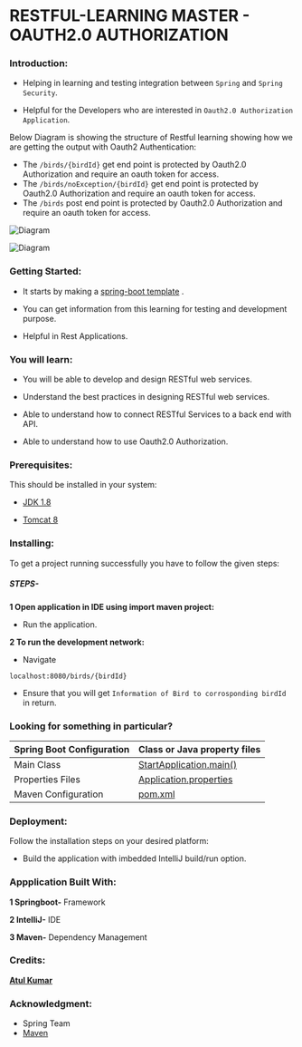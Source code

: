# RESTFUL-LEARNING MASTER - OAUTH2.0 AUTHORIZATION

### Introduction:

- Helping in learning and testing integration between `Spring` and `Spring Security`.

- Helpful for the Developers who are interested in `Oauth2.0 Authorization Application`.


Below Diagram is showing the structure of Restful learning showing how we are getting the output with Oauth2 Authentication:


- The `/birds/{birdId}` get end point is protected by Oauth2.0 Authorization and require an oauth token for access.
- The `/birds/noException/{birdId}` get end point is protected by Oauth2.0 Authorization and require an oauth token for access.
- The `/birds` post end point is protected by Oauth2.0 Authorization and require an oauth token for access.

![Diagram]()


![Diagram]()


### Getting Started:

- It starts by making a [spring-boot template](start.spring.io) .

- You can get information from this learning for testing and development purpose.

- Helpful in Rest Applications.



### You will learn: 

- You will be able to develop and design RESTful web services.

- Understand the best practices in designing RESTful web services.

- Able to understand how to connect RESTful Services to a back end with API.

- Able to understand how to use Oauth2.0 Authorization.


### Prerequisites:

This should be installed in your system:

- [JDK 1.8](https://docs.oracle.com/javase/8/docs/technotes/guides/install/install_overview.html)

- [Tomcat 8]( http://tomcat.apache.org/tomcat-8.0-doc/)


### Installing:

To get a project running successfully you have to follow the given steps:


##### STEPS-


**1 Open application in IDE using import maven project:**

- Run the application.

 
**2 To run the development network:** 
 
- Navigate
```
localhost:8080/birds/{birdId}
```

- Ensure that you will get `Information of Bird to corrosponding birdId` in return.

### Looking for something in particular?

| Spring Boot Configuration |Class or Java property files|
| --------------------------|----------------------------|
|   Main Class              |[StartApplication.main()]( https://github.com/BCSTechLearning/Restful-Learning/blob/atul/Start/src/main/java/com/BCS/training/Start/StartApplication.java )|
|   Properties Files        |[Application.properties]( https://github.com/BCSTechLearning/Restful-Learning/blob/atul/Start/src/main/resources/application.properties )| 
|   Maven Configuration     | [pom.xml ]( https://github.com/BCSTechLearning/Restful-Learning/blob/atul/Start/pom.xml ) |



### Deployment:

Follow the installation steps on your desired platform:

- Build the application with imbedded IntelliJ build/run option.


### Appplication Built With:

**1 Springboot-**  Framework

**2 IntelliJ-**  IDE

**3 Maven-**  Dependency Management



### Credits:

[**Atul Kumar**](atul.lkumar@bcstechnology.com.au)




### Acknowledgment:

- Spring Team
- [Maven](https://maven.apache.org/what-is-maven.html)


 













